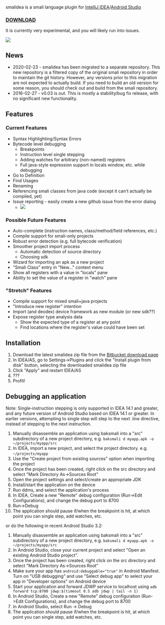 smalidea is a smali language plugin for [IntelliJ IDEA](https://www.jetbrains.com/idea/)/[Android Studio](http://developer.android.com/sdk/index.html)

### [DOWNLOAD](https://bitbucket.org/JesusFreke/smali/downloads) ###

It is currently very experimental, and you will likely run into issues.

[![](https://raw.githubusercontent.com/wiki/JesusFreke/smali/smalidea.png)](https://raw.githubusercontent.com/wiki/JesusFreke/smali/smalidea.png)

## News
* 2020-02-23 - smalidea has been migrated to a separate repository. This new repository is a filtered copy
of the original smali repository in order to maintain the git history. However, any versions prior to this migration
are not expected to actually build. If you need to build an old version for some reason, you should check out and
build from the smali repository.
* 2016-02-27 - v0.03 is out. This is mostly a stability/bug fix release, with no significant new functionality.

## Features
### Current Features
* Syntax Highlighting/Syntax Errors
* Bytecode level debugging
  * Breakpoints
  * Instruction level single stepping
  * Adding watches for arbitrary (non-named) registers
  * Full java-style expression support in locals window, etc. while debugging
* Go to Definition
* Find Usages
* Renaming
* Referencing smali classes from java code (except it can't actually be compiled, yet)
* Issue reporting - easily create a new github issue from the error dialog
  * [![](https://raw.githubusercontent.com/wiki/JesusFreke/smali/error.png)](https://raw.githubusercontent.com/wiki/JesusFreke/smali/error.png)

### Possible Future Features
* Auto-complete (instruction names, class/method/field references, etc.)
* Compile support for smali-only projects
* Robust error detection (e.g. full bytecode verification)
* Smoother project import process
  * Automatic detection of source directory
  * Choosing sdk
* Wizard for importing an apk as a new project
* "Smali Class" entry in "New..." context menu
* Show all registers with a value in "locals" pane
* Ability to set the value of a register in "watch" pane

### "Stretch" Features
* Compile support for mixed smali+java projects
* "Introduce new register" intention
* Import (and deodex) device framework as new module (or new sdk??)
* Expose register type analysis data
  * Show the expected type of a register at any point
  * Find locations where the register's value could have been set

## Installation
1. Download the latest smalidea zip file from the [Bitbucket download page](https://bitbucket.org/JesusFreke/smali/downloads)
2. In IDEA/AS, go to Settings->Plugins and click the "Install plugin from disk" button, selecting the downloaded smalidea zip file
3. Click "Apply" and restart IDEA/AS
4. ???
5. Profit!

## Debugging an application

Note: Single-instruction stepping is only supported in IDEA 14.1 and greater, and any future version of Android Studio based on IDEA 14.1 or greater. In earlier versions, attempting to single step will step to the next .line directive, instead of stepping to the next instruction.

1. Manually disassemble an application using baksmali into a "src" subdirectory of a new project directory, e.g. `baksmali d myapp.apk -o ~/projects/myapp/src`
2. In IDEA, import a new project, and select the project directory. e.g. `~/projects/myapp`
3. Use the "Create project from existing sources" option when importing the project
4. Once the project has been created, right click on the src directory and select "Mark Directory As->Sources Root"
5. Open the project settings and select/create an appropriate JDK
6. Install/start the application on the device
7. Run ddms, and select the application's process
8. In IDEA, Create a new "Remote" debug configuration (Run->Edit Configurations), and change the debug port to 8700
9. Run->Debug
10. The application should pause if/when the breakpoint is hit, at which point you can single step, add watches, etc.

or do the following in recent Android Studio 3.2:

1. Manually disassemble an application using baksmali into a "src" subdirectory of a new project directory, e.g. `baksmali d myapp.apk -o ~/projects/myapp/src`
2. In Android Studio, close your current project and select "Open an existing Android Studio project".
3. Once the project has been created, right click on the src directory and select "Mark Directory As->Sources Root"
4. Make sure your app has `android:debuggable="true"` in Android Manifest. Turn on "USB debugging" and use "Select debug app" to select your app in "Developer options" on Android device
5. Start your application and forward JDWP service to localhost using `adb forward tcp:8700 jdwp:$(timeout 0.5 adb jdwp | tail -n 1)`
6. In Android Studio, Create a new "Remote" debug configuration (Run->Edit Configurations), and change the debug port to 8700
7. In Android Studio, select Run -> Debug
8. The application should pause if/when the breakpoint is hit, at which point you can single step, add watches, etc.
